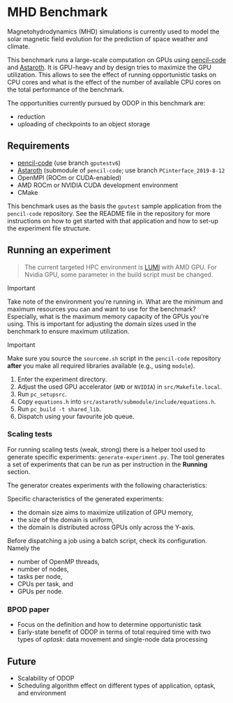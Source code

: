 # MHD Benchmark

Magnetohydrodynamics (MHD) simulations is currently used to model the solar magnetic field evolution for the prediction
of space weather and climate.

This benchmark runs a large-scale computation on GPUs using [pencil-code](https://github.com/pencil-code/pencil-code)
and [Astaroth](https://bitbucket.org/jpekkila/astaroth). It is GPU-heavy and by design tries to maximize the GPU
utilization. This allows to see the effect of running opportunistic tasks on CPU cores and what is the effect of the
number of available CPU cores on the total performance of the benchmark.

The opportunities currently pursued by ODOP in this benchmark are:

- reduction
- uploading of checkpoints to an object storage

## Requirements

- [pencil-code](https://github.com/pencil-code/pencil-code) (use branch `gputestv6`)
- [Astaroth](https://bitbucket.org/jpekkila/astaroth) (submodule of `pencil-code`; use branch `PCinterface_2019-8-12`
- OpenMPI (ROCm or CUDA-enabled)
- AMD ROCm or NVIDIA CUDA development environment
- CMake

This benchmark uses as the basis the `gputest` sample application from the `pencil-code` repository. See the README file
in the repository for more instructions on how to get started with that application and how to set-up the experiment
file structure.

## Running an experiment

> The current targeted HPC environment is [LUMI](https://docs.lumi-supercomputer.eu/) with AMD GPU. For Nvidia GPU, some
> parameter in the build script must be changed.

> [!IMPORTANT]
> Take note of the environment you're running in. What are the minimum and maximum resources you can and want to use for
> the benchmark? Especially, what is the maximum memory capacity of the GPUs you're using. This is important for
> adjusting the domain sizes used in the benchmark to ensure maximum utilization.

> [!IMPORTANT]
> Make sure you source the `sourceme.sh` script in the `pencil-code` repository **after** you make all required
> libraries available (e.g., using `module`).

1. Enter the experiment directory.
2. Adjust the used GPU accelerator (`AMD` or `NVIDIA`) in `src/Makefile.local`.
3. Run `pc_setupsrc`.
4. Copy `equations.h` into `src/astaroth/submodule/include/equations.h`.
5. Run `pc_build -t shared_lib`.
6. Dispatch using your favourite job queue.

### Scaling tests

For running scaling tests (weak, strong) there is a helper tool used to generate specific experiments:
`generate-experiment.py`. The tool generates a set of experiments that can be run as per instruction in the **Running**
section.

The generator creates experiments with the following characteristics:

Specific characteristics of the generated experiments:

- the domain size aims to maximize utilization of GPU memory,
- the size of the domain is uniform,
- the domain is distributed across GPUs only across the Y-axis.

Before dispatching a job using a batch script, check its configuration. Namely the

- number of OpenMP threads,
- number of nodes,
- tasks per node,
- CPUs per task, and
- GPUs per node.

### BPOD paper

- Focus on the definition and how to determine opportunistic task
- Early-state benefit of ODOP in terms of total required time with two types of _optask_: data movement and single-node data processing

## Future

- Scalability of ODOP
- Scheduling algorithm effect on different types of application, optask, and environment
